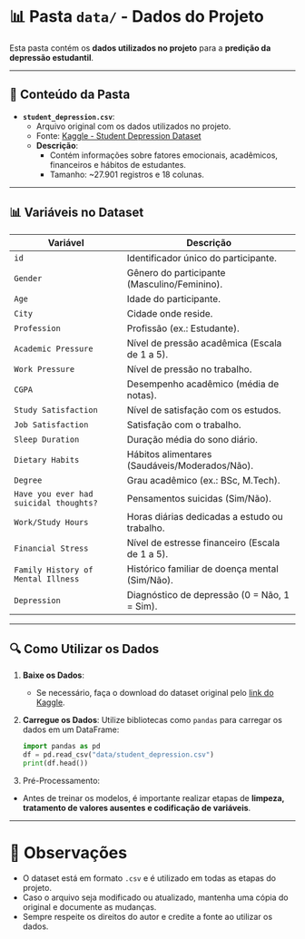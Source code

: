 # 📊 Pasta `data/` - Dados do Projeto

Esta pasta contém os **dados utilizados no projeto** para a **predição da depressão estudantil**.

---

## 📄 **Conteúdo da Pasta**

- **`student_depression.csv`**: 
   - Arquivo original com os dados utilizados no projeto.
   - Fonte: [Kaggle - Student Depression Dataset](https://www.kaggle.com/datasets/hopesb/student-depression-dataset)
   - **Descrição**:
      - Contém informações sobre fatores emocionais, acadêmicos, financeiros e hábitos de estudantes.
      - Tamanho: ~27.901 registros e 18 colunas.

---

## 📊 **Variáveis no Dataset**

| **Variável**                                 | **Descrição**                                      |
|---------------------------------------------|--------------------------------------------------|
| `id`                                        | Identificador único do participante.              |
| `Gender`                                    | Gênero do participante (Masculino/Feminino).      |
| `Age`                                       | Idade do participante.                            |
| `City`                                      | Cidade onde reside.                               |
| `Profession`                                | Profissão (ex.: Estudante).                       |
| `Academic Pressure`                         | Nível de pressão acadêmica (Escala de 1 a 5).     |
| `Work Pressure`                             | Nível de pressão no trabalho.                     |
| `CGPA`                                      | Desempenho acadêmico (média de notas).            |
| `Study Satisfaction`                        | Nível de satisfação com os estudos.               |
| `Job Satisfaction`                          | Satisfação com o trabalho.                        |
| `Sleep Duration`                            | Duração média do sono diário.                     |
| `Dietary Habits`                            | Hábitos alimentares (Saudáveis/Moderados/Não).    |
| `Degree`                                    | Grau acadêmico (ex.: BSc, M.Tech).                |
| `Have you ever had suicidal thoughts?`      | Pensamentos suicidas (Sim/Não).                   |
| `Work/Study Hours`                          | Horas diárias dedicadas a estudo ou trabalho.     |
| `Financial Stress`                          | Nível de estresse financeiro (Escala de 1 a 5).   |
| `Family History of Mental Illness`          | Histórico familiar de doença mental (Sim/Não).    |
| `Depression`                                | Diagnóstico de depressão (0 = Não, 1 = Sim).      |

---

## 🔍 **Como Utilizar os Dados**

1. **Baixe os Dados**:
   - Se necessário, faça o download do dataset original pelo [link do Kaggle](https://www.kaggle.com/datasets/hopesb/student-depression-dataset).

2. **Carregue os Dados**:
   Utilize bibliotecas como `pandas` para carregar os dados em um DataFrame:
   ```python
   import pandas as pd
   df = pd.read_csv("data/student_depression.csv")
   print(df.head())
   ````
3. Pré-Processamento:
- Antes de treinar os modelos, é importante realizar etapas de **limpeza, tratamento de valores ausentes e codificação de variáveis**.

---

# 📌 Observações

- O dataset está em formato ```.csv``` e é utilizado em todas as etapas do projeto.
- Caso o arquivo seja modificado ou atualizado, mantenha uma cópia do original e documente as mudanças.
- Sempre respeite os direitos do autor e credite a fonte ao utilizar os dados.
